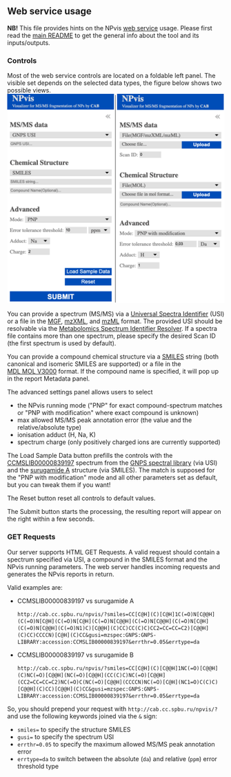## Web service usage

**NB!** This file provides hints on the NPvis [web service](http://cab.cc.spbu.ru/npvis/) usage. 
Please first read the [main README](../README.md) to get the general info about the tool and its inputs/outputs.  

### Controls

Most of the web service controls are located on a foldable left panel. The visible set depends on the selected data types, 
the figure below shows two possible views.  
![](../img/web_controls.png)

You can provide a spectrum (MS/MS) via a [Universal Spectra Identifier](https://www.nature.com/articles/s41592-021-01184-6) (USI) 
or a file in the [MGF](https://fiehnlab.ucdavis.edu/projects/lipidblast/mgf-files), 
[mzXML](http://tools.proteomecenter.org/wiki/index.php?title=Formats:mzXML), and 
[mzML](https://www.psidev.info/mzML) format. The provided USI should be resolvable via the [Metabolomics Spectrum Identifier Resolver](https://metabolomics-usi.ucsd.edu/).
If a spectra file contains more than one spectrum, please specify the desired Scan ID (the first spectrum is used by default).

You can provide a compound chemical structure via 
a [SMILES](https://en.wikipedia.org/wiki/Simplified_molecular-input_line-entry_system) string 
(both canonical and isomeric SMILES are supported) or a file in the  
[MDL MOL V3000](http://biotech.fyicenter.com/1000250_What_Is_SDF_Mol_V3000_File_Format.html) format. 
If the compound name is specified, it will pop up in the report Metadata panel.

The advanced settings panel allows users to select 
* the NPvis running mode ("PNP" for exact compound-spectrum matches or "PNP with modification" where exact compound is unknown)
* max allowed MS/MS peak annotation error (the value and the relative/absolute type)
* ionisation adduct (H, Na, K)
* spectrum charge (only positively charged ions are currently supported)

The Load Sample Data button prefills the controls with the [CCMSLIB00000839197](https://gnps.ucsd.edu/ProteoSAFe/gnpslibraryspectrum.jsp?SpectrumID=CCMSLIB00000839197#%7B%7D) spectrum from the [GNPS spectral library](https://ccms-ucsd.github.io/GNPSDocumentation/gnpslibraries/) (via USI) 
and the [surugamide A](https://pubchem.ncbi.nlm.nih.gov/compound/71764189) structure (via SMILES). The match is supposed for the "PNP with modification" mode and all other parameters set as default, 
but you can tweak them if you want!

The Reset button reset all controls to default values.

The Submit button starts the processing, the resulting report will appear on the right within a few seconds.

### GET Requests

Our server supports HTML GET Requests. A valid request should contain a spectrum specified via USI, 
a compound in the SMILES format and the NPvis running parameters. 
The web server handles incoming requests and generates the NPvis reports in return. 

Valid examples are:
* CCMSLIB00000839197 vs surugamide A  

      http://cab.cc.spbu.ru/npvis/?smiles=CC[C@H](C)[C@H]1C(=O)N[C@@H](C(=O)N[C@H](C(=O)N[C@H](C(=O)N[C@@H](C(=O)N[C@@H](C(=O)N[C@H](C(=O)N[C@@H](C(=O)N1)C)[C@@H](C)CC)CC(C)C)CC2=CC=CC=C2)[C@@H](C)CC)CCCCN)[C@H](C)CC&gusi=mzspec:GNPS:GNPS-LIBRARY:accession:CCMSLIB00000839197&errthr=0.05&errtype=da

* CCMSLIB00000839197 vs surugamide B 

      http://cab.cc.spbu.ru/npvis/?smiles=CC[C@H](C)[C@@H]1NC(=O)[C@@H](C)NC(=O)[C@@H](NC(=O)[C@@H](CC(C)C)NC(=O)[C@@H](CC2=CC=CC=C2)NC(=O)C(NC(=O)[C@@H](CCCCN)NC(=O)[C@H](NC1=O)C(C)C)[C@@H](C)CC)[C@@H](C)CC&gusi=mzspec:GNPS:GNPS-LIBRARY:accession:CCMSLIB00000839197&errthr=0.05&errtype=da

So, you should prepend your request with `http://cab.cc.spbu.ru/npvis/?` and use the following keywords joined via the `&` sign:
* `smiles=` to specify the structure SMILES
* `gusi=` to specify the spectrum USI
* `errthr=0.05` to specify the maximum allowed MS/MS peak annotation error
* `errtype=da` to switch between the absolute (`da`) and relative (`ppm`) error threshold type